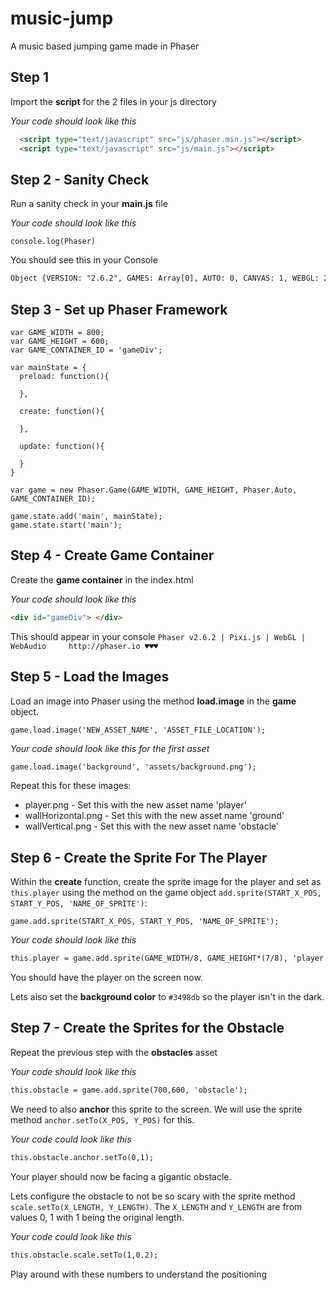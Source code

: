 # music-jump
A music based jumping game made in Phaser

## Step 1

Import the **script** for the 2 files in your js directory

_Your code should look like this_
```html
  <script type="text/javascript" src="js/phaser.min.js"></script>
  <script type="text/javascript" src="js/main.js"></script>
```

## Step 2 - Sanity Check

Run a sanity check in your **main.js** file

_Your code should look like this_

```console.log(Phaser)```

You should see this in your Console

```html
Object {VERSION: "2.6.2", GAMES: Array[0], AUTO: 0, CANVAS: 1, WEBGL: 2…}
```

## Step 3 - Set up Phaser Framework
```
var GAME_WIDTH = 800;
var GAME_HEIGHT = 600;
var GAME_CONTAINER_ID = 'gameDiv';

var mainState = {
  preload: function(){

  },

  create: function(){

  },

  update: function(){

  }
}

var game = new Phaser.Game(GAME_WIDTH, GAME_HEIGHT, Phaser.Auto, GAME_CONTAINER_ID);

game.state.add('main', mainState);
game.state.start('main');
```

## Step 4 - Create Game Container
Create the **game container** in the index.html

_Your code should look like this_
```html
<div id="gameDiv"> </div>
```

This should appear in your console
```Phaser v2.6.2 | Pixi.js | WebGL | WebAudio     http://phaser.io ♥♥♥```

## Step 5 - Load the Images
Load an image into Phaser using the method **load.image** in the **game** object.

```game.load.image('NEW_ASSET_NAME', 'ASSET_FILE_LOCATION');```

_Your code should look like this for the first asset_
```html
game.load.image('background', 'assets/background.png');
```

Repeat this for these images:
+ player.png - Set this with the new asset name 'player'
+ wallHorizontal.png - Set this with the new asset name 'ground'
+ wallVertical.png - Set this with the new asset name 'obstacle'

## Step 6 - Create the Sprite For The Player
Within the **create** function, create the sprite image for the player and set as `this.player` using the method on the game object `add.sprite(START_X_POS, START_Y_POS, 'NAME_OF_SPRITE')`:

```game.add.sprite(START_X_POS, START_Y_POS, 'NAME_OF_SPRITE');```

_Your code should look like this_
```html
this.player = game.add.sprite(GAME_WIDTH/8, GAME_HEIGHT*(7/8), 'player');
```

You should have the player on the screen now.

Lets also set the **background color** to `#3498db` so the player isn't in the dark.

## Step 7 - Create the Sprites for the Obstacle
Repeat the previous step with the **obstacles** asset

_Your code should look like this_
```html
this.obstacle = game.add.sprite(700,600, 'obstacle');
```

We need to also **anchor** this sprite to the screen. We will use the sprite method `anchor.setTo(X_POS, Y_POS)` for this.

_Your code could look like this_
```html
this.obstacle.anchor.setTo(0,1);
```

Your player should now be facing a gigantic obstacle.

Lets configure the obstacle to not be so scary with the sprite method `scale.setTo(X_LENGTH, Y_LENGTH)`. The `X_LENGTH` and `Y_LENGTH` are from values 0, 1 with 1 being the original length.

_Your code could look like this_
```html
this.obstacle.scale.setTo(1,0.2);
```

Play around with these numbers to understand the positioning

